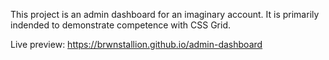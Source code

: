 This project is an admin dashboard for an imaginary account. It is primarily indended to demonstrate competence with CSS Grid.

Live preview: https://brwnstallion.github.io/admin-dashboard